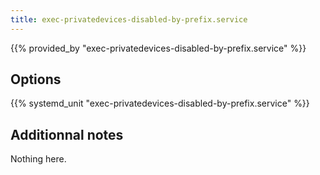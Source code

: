 ```yaml
---
title: exec-privatedevices-disabled-by-prefix.service
---
```


{{% provided_by "exec-privatedevices-disabled-by-prefix.service" %}}

## Options

{{% systemd_unit "exec-privatedevices-disabled-by-prefix.service" %}}

## Additionnal notes

Nothing here.